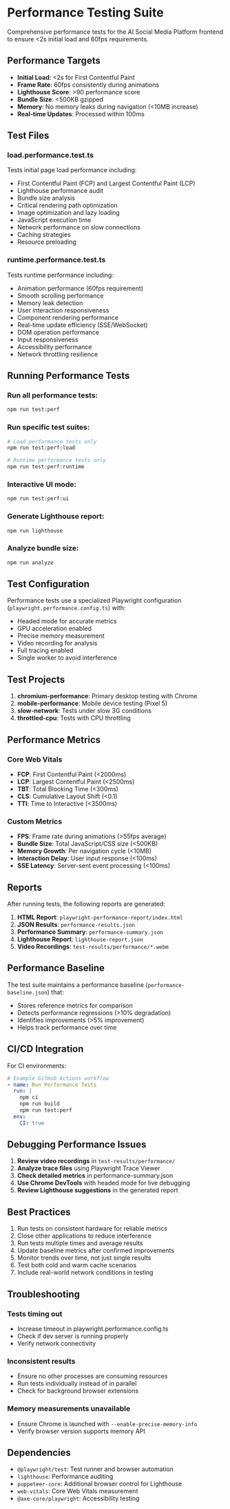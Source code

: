 # Performance Testing Suite

Comprehensive performance tests for the AI Social Media Platform frontend to ensure <2s initial load and 60fps requirements.

## Performance Targets

- **Initial Load**: <2s for First Contentful Paint
- **Frame Rate**: 60fps consistently during animations
- **Lighthouse Score**: >90 performance score
- **Bundle Size**: <500KB gzipped
- **Memory**: No memory leaks during navigation (<10MB increase)
- **Real-time Updates**: Processed within 100ms

## Test Files

### load.performance.test.ts
Tests initial page load performance including:
- First Contentful Paint (FCP) and Largest Contentful Paint (LCP)
- Lighthouse performance audit
- Bundle size analysis
- Critical rendering path optimization
- Image optimization and lazy loading
- JavaScript execution time
- Network performance on slow connections
- Caching strategies
- Resource preloading

### runtime.performance.test.ts
Tests runtime performance including:
- Animation performance (60fps requirement)
- Smooth scrolling performance
- Memory leak detection
- User interaction responsiveness
- Component rendering performance
- Real-time update efficiency (SSE/WebSocket)
- DOM operation performance
- Input responsiveness
- Accessibility performance
- Network throttling resilience

## Running Performance Tests

### Run all performance tests:
```bash
npm run test:perf
```

### Run specific test suites:
```bash
# Load performance tests only
npm run test:perf:load

# Runtime performance tests only
npm run test:perf:runtime
```

### Interactive UI mode:
```bash
npm run test:perf:ui
```

### Generate Lighthouse report:
```bash
npm run lighthouse
```

### Analyze bundle size:
```bash
npm run analyze
```

## Test Configuration

Performance tests use a specialized Playwright configuration (`playwright.performance.config.ts`) with:
- Headed mode for accurate metrics
- GPU acceleration enabled
- Precise memory measurement
- Video recording for analysis
- Full tracing enabled
- Single worker to avoid interference

## Test Projects

1. **chromium-performance**: Primary desktop testing with Chrome
2. **mobile-performance**: Mobile device testing (Pixel 5)
3. **slow-network**: Tests under slow 3G conditions
4. **throttled-cpu**: Tests with CPU throttling

## Performance Metrics

### Core Web Vitals
- **FCP**: First Contentful Paint (<2000ms)
- **LCP**: Largest Contentful Paint (<2500ms)
- **TBT**: Total Blocking Time (<300ms)
- **CLS**: Cumulative Layout Shift (<0.1)
- **TTI**: Time to Interactive (<3500ms)

### Custom Metrics
- **FPS**: Frame rate during animations (>55fps average)
- **Bundle Size**: Total JavaScript/CSS size (<500KB)
- **Memory Growth**: Per navigation cycle (<10MB)
- **Interaction Delay**: User input response (<100ms)
- **SSE Latency**: Server-sent event processing (<100ms)

## Reports

After running tests, the following reports are generated:

1. **HTML Report**: `playwright-performance-report/index.html`
2. **JSON Results**: `performance-results.json`
3. **Performance Summary**: `performance-summary.json`
4. **Lighthouse Report**: `lighthouse-report.json`
5. **Video Recordings**: `test-results/performance/*.webm`

## Performance Baseline

The test suite maintains a performance baseline (`performance-baseline.json`) that:
- Stores reference metrics for comparison
- Detects performance regressions (>10% degradation)
- Identifies improvements (>5% improvement)
- Helps track performance over time

## CI/CD Integration

For CI environments:
```yaml
# Example GitHub Actions workflow
- name: Run Performance Tests
  run: |
    npm ci
    npm run build
    npm run test:perf
  env:
    CI: true
```

## Debugging Performance Issues

1. **Review video recordings** in `test-results/performance/`
2. **Analyze trace files** using Playwright Trace Viewer
3. **Check detailed metrics** in performance-summary.json
4. **Use Chrome DevTools** with headed mode for live debugging
5. **Review Lighthouse suggestions** in the generated report

## Best Practices

1. Run tests on consistent hardware for reliable metrics
2. Close other applications to reduce interference
3. Run tests multiple times and average results
4. Update baseline metrics after confirmed improvements
5. Monitor trends over time, not just single results
6. Test both cold and warm cache scenarios
7. Include real-world network conditions in testing

## Troubleshooting

### Tests timing out
- Increase timeout in playwright.performance.config.ts
- Check if dev server is running properly
- Verify network connectivity

### Inconsistent results
- Ensure no other processes are consuming resources
- Run tests individually instead of in parallel
- Check for background browser extensions

### Memory measurements unavailable
- Ensure Chrome is launched with `--enable-precise-memory-info`
- Verify browser version supports memory API

## Dependencies

- `@playwright/test`: Test runner and browser automation
- `lighthouse`: Performance auditing
- `puppeteer-core`: Additional browser control for Lighthouse
- `web-vitals`: Core Web Vitals measurement
- `@axe-core/playwright`: Accessibility testing